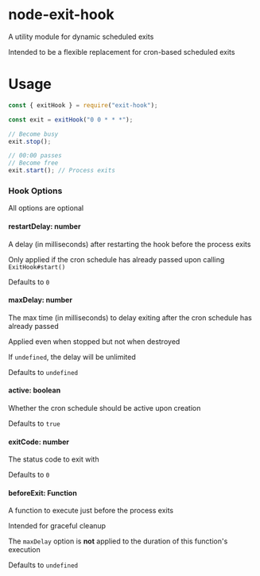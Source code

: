 # node-exit-hook
A utility module for dynamic scheduled exits

Intended to be a flexible replacement for cron-based scheduled exits

# Usage

```js
const { exitHook } = require("exit-hook");

const exit = exitHook("0 0 * * *");

// Become busy
exit.stop();

// 00:00 passes
// Become free
exit.start(); // Process exits
```

### Hook Options
All options are optional

#### restartDelay: number
A delay (in milliseconds) after restarting the hook before the process exits

Only applied if the cron schedule has already passed upon calling `ExitHook#start()`

Defaults to `0`

#### maxDelay: number
The max time (in milliseconds) to delay exiting after the cron schedule has already passed

Applied even when stopped but not when destroyed

If `undefined`, the delay will be unlimited

Defaults to `undefined`

#### active: boolean
Whether the cron schedule should be active upon creation

Defaults to `true`

#### exitCode: number
The status code to exit with

Defaults to `0`

#### beforeExit: Function
A function to execute just before the process exits

Intended for graceful cleanup

The `maxDelay` option is **not** applied to the duration of this function's execution

Defaults to `undefined`
